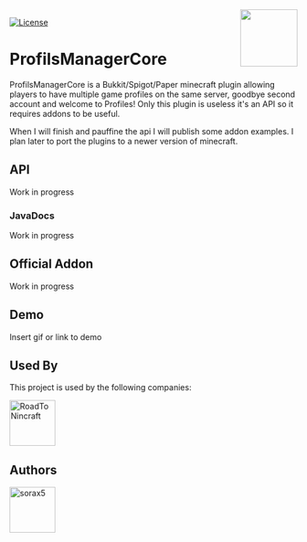 <img align="right" width="100" height="100" src="[http://www.fillmurray.com/100/100](https://repository-images.githubusercontent.com/514954448/3d46d9d4-eacd-4af5-96a3-0c9f7bacf0e4)">

[![License](https://img.shields.io/badge/License-Apache_2.0-blue.svg)](https://opensource.org/licenses/Apache-2.0)


# ProfilsManagerCore

ProfilsManagerCore is a Bukkit/Spigot/Paper minecraft plugin allowing players to have multiple game profiles on the same server, goodbye second account and welcome to Profiles! Only this plugin is useless it's an API so it requires addons to be useful.

When I will finish and pauffine the api I will publish some addon examples.
I plan later to port the plugins to a newer version of minecraft.

## API

Work in progress

### JavaDocs

Work in progress

## Official Addon

Work in progress

## Demo

Insert gif or link to demo

## Used By

This project is used by the following companies:

<a href="https://github.com/Studio-Leblanc-RoadToNincraft"><img src="https://avatars.githubusercontent.com/Studio-Leblanc-RoadToNincraft" title="RoadToNincraft" width="80" height="80"></a>

## Authors

<a href="https://github.com/sorax5"><img src="https://avatars.githubusercontent.com/sorax5" title="sorax5" width="80" height="80"></a>

